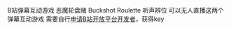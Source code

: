 B站弹幕互动游戏 恶魔轮盘赌 Buckshot Roulette 听声辨位 可以无人直播这两个弹幕互动游戏 需要自行[申请B站开放平台开发者](https://open-live.bilibili.com/open-manage)，获得key
